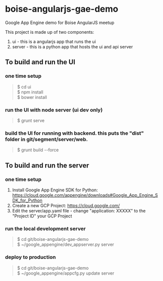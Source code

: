 boise-angularjs-gae-demo
========================

Google App Engine demo for Boise AngularJS meetup


This project is made up of two components: 
1.  ui - this is a angularjs app that runs the ui  
2.  server - this is a python app that hosts the ui and api server


To build and run the UI
-----------------------

### one time setup
  > $ cd ui  
  > $ npm install   
  > $ bower install 

### run the UI with node server (ui dev only)
  > $ grunt serve

### build the UI for running with backend. this puts the "dist" folder in git/segment/server/web.
  > $ grunt build --force


To build and run the server
---------------------------

### one time setup
1. Install Google App Engine SDK for Python: https://cloud.google.com/appengine/downloads#Google_App_Engine_SDK_for_Python
2. Create a new GCP Project: https://cloud.google.com/  
3. Edit the server/app.yaml file - change "application: XXXXX" to the  "Project ID" your GCP Project
 
 
### run the local development server
 > $ cd git/boise-angularjs-gae-demo  
 > $ ~/google_appengine/dev_appserver.py server
  
### deploy to production
 > $ cd git/boise-angularjs-gae-demo  
 > $ ~/google_appengine/appcfg.py update  server
